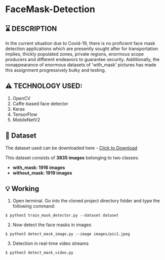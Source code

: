 # FaceMask-Detection

## :hourglass: DESCRIPTION
In the current situation due to Covid-19, there is no proficient face mask detection applications which are presently sought after for transportation implies, thickly populated zones, private regions, enormous scope producers and different endeavors to guarantee security. Additionally, the nonappearance of enormous datasets of 'with_mask' pictures has made this assignment progressively bulky and testing.


## :warning: TECHNOLOGY USED:
1. OpenCV
2. Caffe-based face detector
3. Keras
4. TensorFlow
5. MobileNetV2


## :file_folder: Dataset
The dataset used can be downloaded here - [Click to Download](https://drive.google.com/drive/folders/1XDte2DL2Mf_hw4NsmGst7QtYoU7sMBVG?usp=sharing)

This dataset consists of __3835 images__ belonging to two classes:
*	__with_mask: 1916 images__
*	__without_mask: 1919 images__


## :bulb: Working

1. Open terminal. Go into the cloned project directory folder and type the following command:
```
$ python3 train_mask_detector.py --dataset dataset
```

2. Now detect the face masks in images 
```
$ python3 detect_mask_image.py --image images/pic1.jpeg
```

3. Detection in real-time video streams
```
$ python3 detect_mask_video.py 
